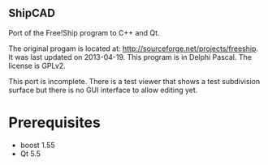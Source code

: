 ## ShipCAD

Port of the Free!Ship program to C++ and Qt.

The original progam is located at: http://sourceforge.net/projects/freeship. It was last updated on 2013-04-19.
This program is in Delphi Pascal. The license is GPLv2.

This port is incomplete. There is a test viewer that shows a test subdivision surface but there is no GUI interface
to allow editing yet.

# Prerequisites
* boost 1.55
* Qt 5.5


